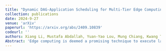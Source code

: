 ```yaml
---
title: "Dynamic DAG-Application Scheduling for Multi-Tier Edge Computing in Heterogeneous Networks"
collection: publications
date: 2024-9-27   
venue: 'arXiv'
paperurl: 'https://arxiv.org/abs/2409.10839'
codeurl: ''
authors: Xiang Li, Mustafa Abdallah, Yuan-Yao Lou, Mung Chiang, Kwang Taik Kim, Saurabh Bagchi
Abstract: 'Edge computing is deemed a promising technique to execute latency-sensitive applications by offloading computation-intensive tasks to edge servers. Extensive research has been conducted in the field of end-device to edge server task offloading for several goals, including latency minimization, energy optimization, and resource optimization. However, few of them consider our mobile computing devices (smartphones, tablets, and laptops) to be edge devices. In this paper, we propose a novel multi-tier edge computing framework, which we refer to as M-TEC, that aims to optimize latency, reduce the probability of failure, and optimize cost while accounting for the sporadic failure of personally owned devices and the changing network conditions. We conduct experiments with a real testbed and a real commercial CBRS 4G network, and the results indicate that M-TEC is capable of reducing the end-to-end latency of applications by at least 8\% compared to the best baseline under a variety of network conditions, while providing reliable performance at an affordable cost. '
---
```

